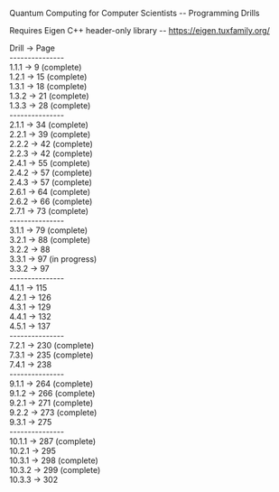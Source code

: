 Quantum Computing for Computer Scientists -- Programming Drills

Requires Eigen C++ header-only library -- https://eigen.tuxfamily.org/

Drill -> Page<br>
---------------<br>
1.1.1 -> 9 (complete)<br>
1.2.1 -> 15 (complete)<br>
1.3.1 -> 18 (complete)<br>
1.3.2 -> 21 (complete)<br>
1.3.3 -> 28 (complete)<br>
---------------<br>
2.1.1 -> 34 (complete)<br>
2.2.1 -> 39 (complete)<br>
2.2.2 -> 42 (complete)<br>
2.2.3 -> 42 (complete)<br>
2.4.1 -> 55 (complete)<br>
2.4.2 -> 57 (complete)<br>
2.4.3 -> 57 (complete)<br>
2.6.1 -> 64 (complete)<br>
2.6.2 -> 66 (complete)<br>
2.7.1 -> 73 (complete)<br>
---------------<br>
3.1.1 -> 79 (complete)<br>
3.2.1 -> 88 (complete)<br>
3.2.2 -> 88<br>
3.3.1 -> 97 (in progress)<br>
3.3.2 -> 97<br>
---------------<br>
4.1.1 -> 115<br>
4.2.1 -> 126<br>
4.3.1 -> 129<br>
4.4.1 -> 132<br>
4.5.1 -> 137<br>
---------------<br>
7.2.1 -> 230 (complete)<br>
7.3.1 -> 235 (complete)<br>
7.4.1 -> 238<br>
---------------<br>
9.1.1 -> 264 (complete)<br>
9.1.2 -> 266 (complete)<br>
9.2.1 -> 271 (complete)<br>
9.2.2 -> 273 (complete)<br>
9.3.1 -> 275<br>
---------------<br>
10.1.1 -> 287 (complete)<br>
10.2.1 -> 295<br>
10.3.1 -> 298 (complete)<br>
10.3.2 -> 299 (complete)<br>
10.3.3 -> 302<br>






